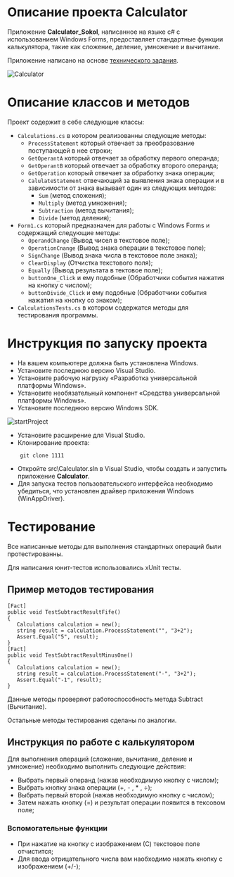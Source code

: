 # Описание проекта __Calculator__
Приложение __Calculator_Sokol__, написанное на языке с# с использованием Windows Forms, предоставляет стандартные функции калькулятора, такие как сложение, деление, умножение и вычитание.

Приложение написано на основе [технического задания](https://drive.google.com/file/d/1pG7LePLCTgWDAHcDCO2xN_1V6AvABwZw/view).

![Calculator]((https://user-images.githubusercontent.com/103428708/207311154-cffe0d24-8c4a-4a58-b6eb-9b1d4ef977f3.png))

# Oписание классов и методов
Проект содержит в себе следующие классы:
+ `Calculations.cs` в котором реализованны следующие методы:
    + `ProcessStatement` который отвечает за преобразование поступающей в нее строки;
    + `GetOperantA` который отвечает за обработку первого операнда;
    + `GetOperantB` который отвечает за обработку второго операнда;
    + `GetOperation` который отвечает за обработку знака операции;
    + `CalulateStatement` отвечающий за выявления знака операции и в зависимости от знака вызывает один из следующих методов:
        + `Sum` (метод сложения);
        + `Multiply` (метод умножения);
        + `Subtraction` (метод вычитания);
        + `Divide` (метод деления);
+ `Form1.cs` который предназначен для работы с Windows Forms и содержащий следующие методы:
    + `OperandChange` (Вывод чисел в текстовое поле);
    + `OperationCnange` (Вывод знака операции в текстовое поле);
    + `SignChange` (Вывод знака числа в текстовое поле знака);
    + `ClearDisplay` (Отчистка текстового поля);
    + `Equally` (Вывод результата в тектовое поле);
    + `buttonOne_Click` и ему подобные (Обработчики события нажатия на кнопку с числом);
    + `buttonDivide_Click` и ему подобные (Обработчики события нажатия на кнопку со знаком);
+ `CalculationsTests.cs` в котором содержатся методы для тестирования программы.

# Инструкция по запуску проекта

+ На вашем компьютере должна быть установлена Windows.
+ Установите последнюю версию Visual Studio.
+ Установите рабочую нагрузку «Разработка универсальной платформы Windows».
+ Установите необязательный компонент «Средства универсальной платформы Windows».
+ Установите последнюю версию Windows SDK.

![startProject](https://user-images.githubusercontent.com/96730744/197644537-27ffa0a6-4350-495f-883b-154ead8c3013.png)

+ Установите расширение для Visual Studio.
+ Клонирование проекта: 
```
    git clone 1111
```
+ Откройте src\Calculator.sln в Visual Studio, чтобы создать и запустить приложение __Calculator__.
+ Для запуска тестов пользовательского интерфейса необходимо убедиться, что установлен драйвер приложения Windows (WinAppDriver).

# Тестирование 
Все написанные методы для выполнения стандартных операций были протестированны.

Для написания юнит-тестов использовались xUnit тесты.

## Пример методов тестирования
```
[Fact]
public void TestSubtractResultFife()
{
   Calculations calculation = new();
   string result = calculation.ProcessStatement("", "3+2");
   Assert.Equal("5", result);
}
[Fact]
public void TestSubtractResultMinusOne()
{
   Calculations calculation = new();
   string result = calculation.ProcessStatement("-", "3+2");
   Assert.Equal("-1", result);
}
```
Данные методы проверяют работоспособность метода Subtract (Вычитание).

Остальные методы тестирования сделаны по аналогии.

## Инструкция по работe с калькулятором

Для выполнения операций (сложение, вычитание, деление и умножение) необходимо выполнить следующие действия:
+ Выбрать первый операнд (нажав необходимую кнопку с числом);
+ Выбрать кнопку знака операции (+, - , * , ÷);
+ Выбрать первый второй (нажав необходимую кнопку с числом);
+ Затем нажать кнопку (=) и результат операции появится в тексовом поле;
### Вспомогательные функции
+ При нажатие на кнопку с изображением (С) текстовое поле отчистится;
+ Для ввода отрицательного числа вам наобходимо нажать кнопку с изображением (+/-);
